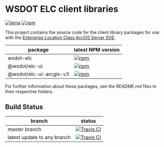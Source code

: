 WSDOT ELC client libraries
==========================

[![lerna](https://img.shields.io/badge/maintained%20with-lerna-cc00ff.svg)](https://lernajs.io/) [![npm](https://img.shields.io/npm/l/wsdot-elc.svg?style=flat-square)](https://www.npmjs.org/package/wsdot-elc)

This project contains the source code for the client library packages for use with the [Enterprise Location Class ArcGIS Server SOE].

|         package         |                                                             latest NPM version                                                              |
| ----------------------- | ------------------------------------------------------------------------------------------------------------------------------------------- |
| wsdot-elc               | [![npm](https://img.shields.io/npm/v/wsdot-elc.svg?style=flat-square)](https://www.npmjs.org/package/wsdot-elc)                             |
| @wsdot/elc-ui           | [![npm](https://img.shields.io/npm/v/@wsdot/elc-ui.svg?style=flat-square)](https://www.npmjs.org/package/@wsdot/elc-ui)                     |
| @wsdot/elc-ui-arcgis-v3 | [![npm](https://img.shields.io/npm/v/@wsdot/elc-ui-arcgis-v3.svg?style=flat-square)](https://www.npmjs.org/package/@wsdot/elc-ui-arcgis-v3) |

For further information about these packages, see the README.md files in their respective folders.

Build Status
------------

|           branch            |                                                               status                                                                |
| --------------------------- | ----------------------------------------------------------------------------------------------------------------------------------- |
| master branch               | [![Travis CI](https://img.shields.io/travis/WSDOT-GIS/elc-js/master.svg?style=flat-square)](https://travis-ci.org/WSDOT-GIS/elc-js) |
| latest update to any branch | [![Travis CI](https://img.shields.io/travis/WSDOT-GIS/elc-js.svg?style=flat-square)](https://travis-ci.org/WSDOT-GIS/elc-js)        |

[Enterprise Location Class ArcGIS Server SOE]:http://data.wsdot.wa.gov/arcgis/rest/services/Shared/ElcRestSOE/MapServer/exts/ElcRestSoe/